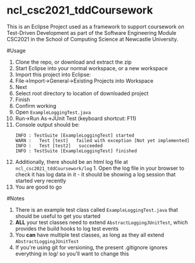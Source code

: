 ncl_csc2021_tddCoursework
=========================

This is an Eclipse Project used as a framework to support coursework on Test-Driven Development as part of the Software Engineering Module CSC2021 in the School of Computing Science at Newcastle University.

#Usage

1. Clone the repo, or download and extract the zip
2. Start Eclipse into your normal workspace, or a new workspace
3. Import this project into Eclipse:
  1. File->Import->General->Existing Projects into Workspace
  2. Next
  3. Select root directory to location of downloaded project
  4. Finish
4. Confirm working
  1. Open ```ExampleLoggingTest.java```
  2. Run->Run As->JUnit Test (keyboard shortcut: F11)
  3. Console output should be:
      ```
      INFO : TestSuite [ExampleLoggingTest] started
      WARN :   Test [test]   failed with exception [Not yet implemented]
      INFO :   Test [test2]   succeeded 
      INFO : TestSuite [ExampleLoggingTest] finished
      ```
  4. Additionally, there should be an html log file at ```ncl_csc2021_tddCoursework/log```
    1. Open the log file in your browser to check it has log data in it - it should be showing a log session that started very recently
5. You are good to go


#Notes

1. There is an example test class called ```ExampleLoggingTest.java``` that should be useful to get you started
2. **ALL** your test classes need to extend ```AbstractLoggingJUnitTest```, which provides the build hooks to log test events
3. You **can** have multiple test classes, as long as they all extend ```AbstractLoggingJUnitTest```
4. If you're using git for versioning, the present .gitignore ignores everything in log/ so you'll want to change this
